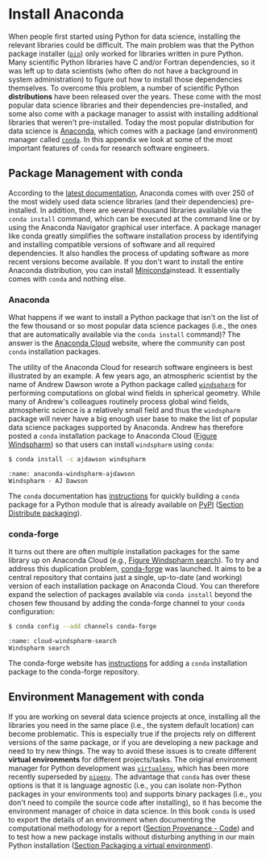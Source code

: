 # Install Anaconda

When people first started using Python for data science,
installing the relevant libraries could be difficult. The main problem was that the Python package installer ([`pip`](https://pypi.org/project/pip/))
only worked for libraries written in pure Python.
Many scientific Python libraries have C and/or Fortran dependencies,
so it was left up to data scientists
(who often do not have a background in system administration)
to figure out how to install those dependencies themselves.
To overcome this problem,
a number of scientific Python **distributions** have been released over the years.
These come with the most popular data science libraries and their dependencies pre-installed,
and some also come with a package manager to assist
with installing additional libraries that weren't pre-installed.
Today the most popular distribution for data science is [Anaconda](https://anaconda.com), which comes with a package (and environment) manager called [`conda`](https://conda.io).
In this appendix we look at some of the most important features of `conda`
for research software engineers.

## Package Management with conda 

According to the [latest documentation](https://docs.anaconda.com/anaconda/),
Anaconda comes with over 250 of the most widely used data science libraries (and their dependencies) pre-installed.
In addition, there are several thousand libraries available via the `conda install` command,
which can be executed at the command line or by using the Anaconda Navigator graphical user interface.
A package manager like conda greatly simplifies the software installation process
by identifying and installing compatible versions of software and all required dependencies.
It also handles the process of updating software as more recent versions become available.
If you don't want to install the entire Anaconda distribution,
you can install [Miniconda](https://docs.conda.io/en/latest/miniconda.html)instead. It essentially comes with `conda` and nothing else.

### Anaconda

What happens if we want to install a Python package
that isn't on the list of the few thousand or so most popular data science packages (i.e., the ones that are automatically available via the `conda install` command)?
The answer is the [Anaconda Cloud](https://anaconda.org/) website,
where the community can post `conda` installation packages.

The utility of the Anaconda Cloud for research software engineers
is best illustrated by an example.
A few years ago, an atmospheric scientist by the name of Andrew Dawson
wrote a Python package called [`windspharm`](https://ajdawson.github.io/windspharm/latest/)
for performing computations on global wind fields in spherical geometry.
While many of Andrew's colleagues routinely process global wind fields,
atmospheric science is a relatively small field and thus the `windspharm` package
will never have a big enough user base to make the list of
popular data science packages supported by Anaconda.
Andrew has therefore posted a `conda` installation package to Anaconda Cloud
([Figure Windspharm](anaconda-windspharm-ajdawson))
so that users can install `windspharm` using `conda`:

```bash
$ conda install -c ajdawson windspharm
```

```{figure} ../figures/anaconda/cloud-windspharm-ajdawson.png
:name: anaconda-windspharm-ajdawson
Windspharm - AJ Dawson
```

The `conda` documentation has [instructions]( https://docs.conda.io/projects/conda-build/en/latest/user-guide/tutorials/build-pkgs-skeleton.html) for quickly building
a `conda` package for a Python module that is already available on [PyPI](https://pypi.org/) ([Section Distribute packaging](https://software-engineering-group-up.github.io/RSE-UP/chapters/packaging.html#distributing-packages)).

### conda-forge

It turns out there are often multiple installation packages for the same library
up on Anaconda Cloud (e.g., [Figure Windspharm search](windspharm-search)).
To try and address this duplication problem, [conda-forge](https://conda-forge.org/) was launched.
It aims to be a central repository that contains just a single, up-to-date (and working)
version of each installation package on Anaconda Cloud.
You can therefore expand the selection of packages available via `conda install`
beyond the chosen few thousand by adding the conda-forge channel to your `conda` configuration:

```bash
$ conda config --add channels conda-forge
```

```{figure} ../figures/anaconda/cloud-windspharm-search.png
:name: cloud-windspharm-search
Windspharm search
```

The conda-forge website has [instructions](https://conda-forge.org/#add_recipe)
for adding a `conda` installation package to the conda-forge repository.

## Environment Management with conda

If you are working on several data science projects at once,
installing all the libraries you need in the same place
(i.e., the system default location) can become problematic.
This is especially true if the projects rely on different versions of the same package,
or if you are developing a new package and need to try new things.
The way to avoid these issues is to create different **virtual environments** for different projects/tasks.
The original environment manager for Python development was [`virtualenv`](https://virtualenv.pypa.io/),
which has been more recently superseded by [`pipenv`]( https://docs.pipenv.org/).
The advantage that `conda` has over these options is that it is language agnostic
(i.e., you can isolate non-Python packages in your environments too) and
supports binary packages (i.e., you don't need to compile the source code after installing),
so it has become the environment manager of choice in data science.
In this book `conda` is used to export the details of an environment
when documenting the computational methodology for a report ([Section Provenance - Code](https://software-engineering-group-up.github.io/RSE-UP/chapters/tracking_provenance.html#code-provenance))
and to test how a new package installs without disturbing anything
in our main Python installation ([Section Packaging a virtual environment](https://software-engineering-group-up.github.io/RSE-UP/chapters/packaging.html#virtual-environments)).
